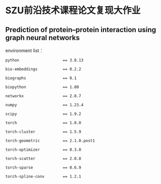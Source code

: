 # SZU前沿技术课程论文复现大作业
## Prediction of protein–protein interaction using graph neural networks


environment list：

    python                   == 3.8.13
    
    bio-embeddings           == 0.2.2     
    
    biographs                == 0.1     
    
    biopython                == 1.80     
    
    networkx                 == 2.8.7    
    
    numpy                    == 1.23.4    
    
    scipy                    == 1.9.2    
    
    torch                    == 1.8.0       
    
    torch-cluster            == 1.5.9       
    
    torch-geometric          == 2.1.0.post1   
    
    torch-optimizer          == 0.3.0        
    
    torch-scatter            == 2.0.8      
    
    torch-sparse             == 0.6.9    
    
    torch-spline-conv        == 1.2.1
